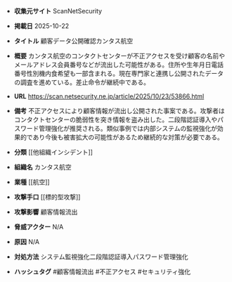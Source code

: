 - **収集元サイト**
ScanNetSecurity

- **掲載日**
2025-10-22

- **タイトル**
顧客データ公開確認カンタス航空

- **概要**
カンタス航空のコンタクトセンターが不正アクセスを受け顧客の名前やメールアドレス会員番号などが流出した可能性がある。住所や生年月日電話番号性別機内食希望も一部含まれる。現在専門家と連携し公開されたデータの調査を進めている。差止命令が継続中である。

- **URL**
https://scan.netsecurity.ne.jp/article/2025/10/23/53866.html

- **備考**
不正アクセスにより顧客情報が流出し公開された事案である。攻撃者はコンタクトセンターの脆弱性を突き情報を盗み出した。二段階認証導入やパスワード管理強化が推奨される。類似事例では内部システムの監視強化が効果的であり今後も被害拡大の可能性があるため継続的な対策が必要である。

- **分類**
[[他組織インシデント]]

- **組織名**
カンタス航空

- **業種**
[[航空]]

- **攻撃手口**
[[標的型攻撃]]

- **攻撃影響**
顧客情報流出

- **脅威アクター**
N/A

- **原因**
N/A

- **対処方法**
システム監視強化二段階認証導入パスワード管理強化

- **ハッシュタグ**
#顧客情報流出 #不正アクセス #セキュリティ強化
